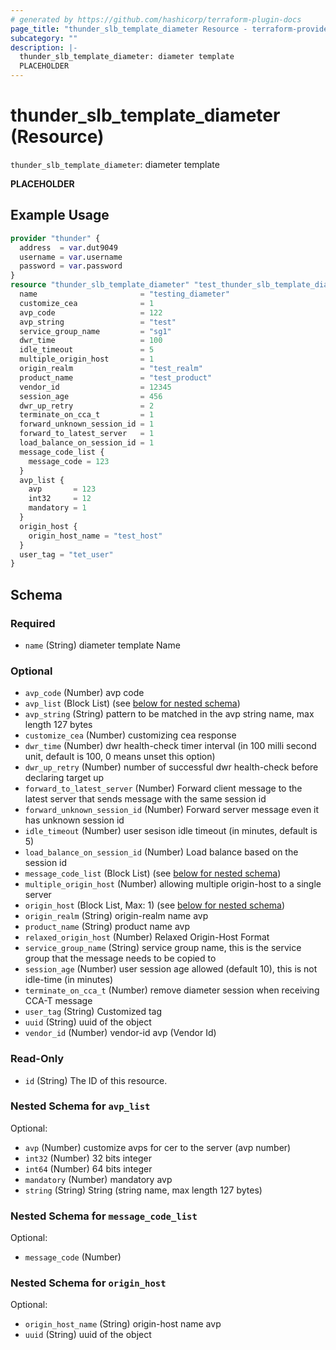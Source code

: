 ```yaml
---
# generated by https://github.com/hashicorp/terraform-plugin-docs
page_title: "thunder_slb_template_diameter Resource - terraform-provider-thunder"
subcategory: ""
description: |-
  thunder_slb_template_diameter: diameter template
  PLACEHOLDER
---
```


# thunder_slb_template_diameter (Resource)

`thunder_slb_template_diameter`: diameter template

__PLACEHOLDER__

## Example Usage

```terraform
provider "thunder" {
  address  = var.dut9049
  username = var.username
  password = var.password
}
resource "thunder_slb_template_diameter" "test_thunder_slb_template_diameter" {
  name                       = "testing_diameter"
  customize_cea              = 1
  avp_code                   = 122
  avp_string                 = "test"
  service_group_name         = "sg1"
  dwr_time                   = 100
  idle_timeout               = 5
  multiple_origin_host       = 1
  origin_realm               = "test_realm"
  product_name               = "test_product"
  vendor_id                  = 12345
  session_age                = 456
  dwr_up_retry               = 2
  terminate_on_cca_t         = 1
  forward_unknown_session_id = 1
  forward_to_latest_server   = 1
  load_balance_on_session_id = 1
  message_code_list {
    message_code = 123
  }
  avp_list {
    avp       = 123
    int32     = 12
    mandatory = 1
  }
  origin_host {
    origin_host_name = "test_host"
  }
  user_tag = "tet_user"
}
```

<!-- schema generated by tfplugindocs -->
## Schema

### Required

- `name` (String) diameter template Name

### Optional

- `avp_code` (Number) avp code
- `avp_list` (Block List) (see [below for nested schema](#nestedblock--avp_list))
- `avp_string` (String) pattern to be matched in the avp string name, max length 127 bytes
- `customize_cea` (Number) customizing cea response
- `dwr_time` (Number) dwr health-check timer interval (in 100 milli second unit, default is 100, 0 means unset this option)
- `dwr_up_retry` (Number) number of successful dwr health-check before declaring target up
- `forward_to_latest_server` (Number) Forward client message to the latest server that sends message with the same session id
- `forward_unknown_session_id` (Number) Forward server message even it has unknown session id
- `idle_timeout` (Number) user sesison idle timeout (in minutes, default is 5)
- `load_balance_on_session_id` (Number) Load balance based on the session id
- `message_code_list` (Block List) (see [below for nested schema](#nestedblock--message_code_list))
- `multiple_origin_host` (Number) allowing multiple origin-host to a single server
- `origin_host` (Block List, Max: 1) (see [below for nested schema](#nestedblock--origin_host))
- `origin_realm` (String) origin-realm name avp
- `product_name` (String) product name avp
- `relaxed_origin_host` (Number) Relaxed Origin-Host Format
- `service_group_name` (String) service group name, this is the service group that the message needs to be copied to
- `session_age` (Number) user session age allowed (default 10), this is not idle-time (in minutes)
- `terminate_on_cca_t` (Number) remove diameter session when receiving CCA-T message
- `user_tag` (String) Customized tag
- `uuid` (String) uuid of the object
- `vendor_id` (Number) vendor-id avp (Vendor Id)

### Read-Only

- `id` (String) The ID of this resource.

<a id="nestedblock--avp_list"></a>
### Nested Schema for `avp_list`

Optional:

- `avp` (Number) customize avps for cer to the server (avp number)
- `int32` (Number) 32 bits integer
- `int64` (Number) 64 bits integer
- `mandatory` (Number) mandatory avp
- `string` (String) String (string name, max length 127 bytes)


<a id="nestedblock--message_code_list"></a>
### Nested Schema for `message_code_list`

Optional:

- `message_code` (Number)


<a id="nestedblock--origin_host"></a>
### Nested Schema for `origin_host`

Optional:

- `origin_host_name` (String) origin-host name avp
- `uuid` (String) uuid of the object


